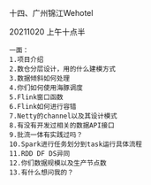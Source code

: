 十四、广州锦江Wehotel

20211020 上午十点半
```text
一面：
1.项目介绍
2.数仓分层设计，用的什么建模方式
3.数据倾斜如何处理
4.你们如何使用海豚调度
5.Flink窗口函数
6.Flink如何进行容错
7.Netty的channel以及其设计模式
8.有没有开发过相关的数据API接口
9.批流一体有实践过吗？
10.Spark进行任务划分到task运行具体流程
11.RDD DF DS异同
12.你们数据规模以及生产节点数
13.有什么想问我的？
```